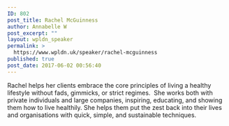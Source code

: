 ```yaml
---
ID: 802
post_title: Rachel McGuinness
author: Annabelle W
post_excerpt: ""
layout: wpldn_speaker
permalink: >
  https://www.wpldn.uk/speaker/rachel-mcguinness
published: true
post_date: 2017-06-02 00:56:40
---
```

Rachel helps her clients embrace the core principles of living a healthy lifestyle without fads, gimmicks, or strict regimes.  She works both with private individuals and large companies, inspiring, educating, and showing them how to live healthily. She helps them put the zest back into their lives and organisations with quick, simple, and sustainable techniques.